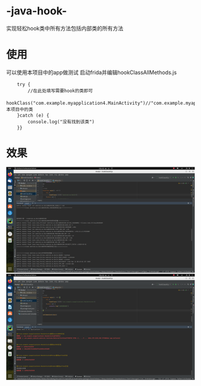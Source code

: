 # -java-hook-
实现轻松hook类中所有方法包括内部类的所有方法
# 使用
可以使用本项目中的app做测试
启动frida并编辑hookClassAllMethods.js
```function main(){
    try {
        //在此处填写需要hook的类即可
        hookClass("com.example.myapplication4.MainActivity")//"com.example.myapplication4.MainActivity"为本项目中的类
    }catch (e) {
        console.log("没有找到该类")
    }}
```
# 效果
![hook效果](https://github.com/Casterchenss/-java-hook-/blob/main/%E6%88%AA%E5%9B%BE%202023-07-27%2008-25-32.png)
![](https://github.com/Casterchenss/-java-hook-/blob/main/%E6%88%AA%E5%9B%BE%202023-07-27%2008-27-15.png)
